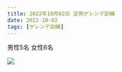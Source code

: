 ```yaml
---
title: 2022年10月02日 定例ゲレンデ訓練
date: 2022-10-02
tags: [ゲレンデ訓練]
---
```

男性5名
女性6名

![](/2022/10/02/20221002/1002-1.jpg)
